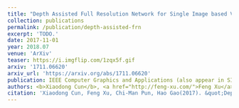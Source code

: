 ```yaml
---
title: "Depth Assisted Full Resolution Network for Single Image based View Synthesis"
collection: publications
permalink: /publication/depth-assisted-frn
excerpt: 'TODO.'
date: 2017-11-01
year: 2018.07
venue: 'ArXiv'
teaser: https://i.imgflip.com/1zqx5f.gif
arxiv: '1711.06620'
arxiv_url: 'https://arxiv.org/abs/1711.06620'
publication: IEEE Computer Graphics and Applications (also appear in SIGGRAPH 2018 Poster)
authors: <b>Xiaodong Cun</b>, <a href="http://feng-xu.com/">Feng Xu</a>, <a href="http://www.cis.umac.mo/~cmpun/">Chi-Man Pun</a>, Hao Gao
citation: 'Xiaodong Cun, Feng Xu, Chi-Man Pun, Hao Gao(2017). &quot;Depth Assisted Full Resolution Network for Single Image based View Synthesis&quot; <i>, ArXiv</i>.'
---
```


<!-- This paper is about the number 3. The number 4 is left for future work. -->

<!-- [Download paper here](http://academicpages.github.io/files/paper3.pdf) -->
